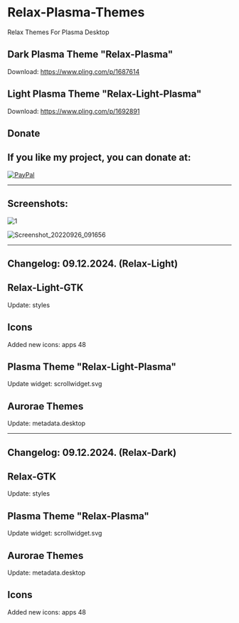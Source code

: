 # Relax-Plasma-Themes
Relax Themes For Plasma Desktop

Dark Plasma Theme "Relax-Plasma"
--------------------------------

Download: https://www.pling.com/p/1687614

Light Plasma Theme "Relax-Light-Plasma"
--------------------------------------

Download: https://www.pling.com/p/1692891


<html>
  <head>
    <meta charset="utf-8" />
  </head>
  <body>
    <h2>Donate</h2>
    <h2>If you like my project, you can donate at:</h2>
    <a href="https://www.paypal.com/paypalme/VesnaLazic">
    <img src="PayPal.png" alt="PayPal" />
    </a>
  </body>
</html>

__________________________________________

Screenshots:
-------------

![1](https://github.com/L4ki/Relax-Plasma-Themes/assets/45247573/e1b4de63-21f0-49c7-a7c0-60d075479489)


![Screenshot_20220926_091656](https://user-images.githubusercontent.com/45247573/216028619-cb61189f-154c-4116-9e66-1800a56f0b82.jpg)

____________________________________________________________________________________________________________________________________

Changelog: 09.12.2024. (Relax-Light)
------------------------------------

Relax-Light-GTK
---------------

Update: styles

Icons
------

Added new icons: apps 48

Plasma Theme "Relax-Light-Plasma"
--------------------------------

Update widget: scrollwidget.svg

Aurorae Themes
---------------

Update: metadata.desktop
________________________

Changelog: 09.12.2024. (Relax-Dark)
-----------------------------------

Relax-GTK
---------------

Update: styles

Plasma Theme "Relax-Plasma"
--------------------------------

Update widget: scrollwidget.svg

Aurorae Themes
---------------

Update: metadata.desktop

Icons
------

Added new icons: apps 48





